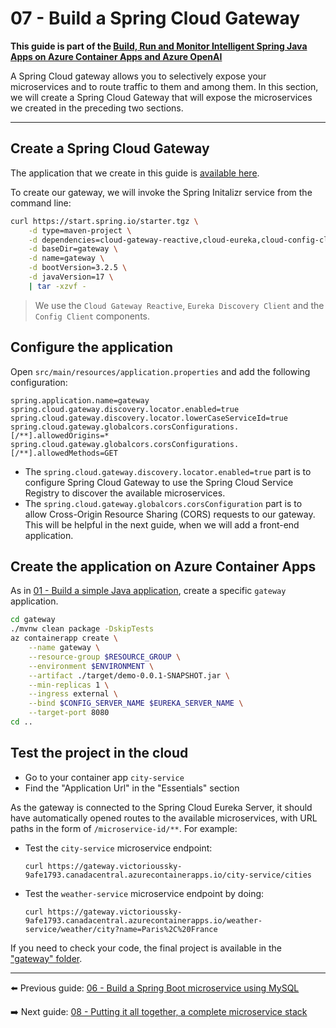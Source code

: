 # 07 - Build a Spring Cloud Gateway

__This guide is part of the [Build, Run and Monitor Intelligent Spring Java Apps on Azure Container Apps and Azure OpenAI](../README.md)__

A Spring Cloud gateway allows you to selectively expose your microservices and to route traffic to them and among them. In this section, we will create a Spring Cloud Gateway that will expose the microservices we created in the preceding two sections.

---

## Create a Spring Cloud Gateway

The application that we create in this guide is [available here](gateway/).

To create our gateway, we will invoke the Spring Initalizr service from the command line:

```bash
curl https://start.spring.io/starter.tgz \
    -d type=maven-project \
    -d dependencies=cloud-gateway-reactive,cloud-eureka,cloud-config-client \
    -d baseDir=gateway \
    -d name=gateway \
    -d bootVersion=3.2.5 \
    -d javaVersion=17 \
    | tar -xzvf -
```

> We use the `Cloud Gateway Reactive`, `Eureka Discovery Client` and the `Config Client` components.

## Configure the application

Open `src/main/resources/application.properties` and add the following configuration:

```properties
spring.application.name=gateway
spring.cloud.gateway.discovery.locator.enabled=true
spring.cloud.gateway.discovery.locator.lowerCaseServiceId=true
spring.cloud.gateway.globalcors.corsConfigurations.[/**].allowedOrigins=*
spring.cloud.gateway.globalcors.corsConfigurations.[/**].allowedMethods=GET
```

- The `spring.cloud.gateway.discovery.locator.enabled=true` part is to configure Spring Cloud Gateway to use the Spring Cloud Service Registry to discover the available microservices.
- The `spring.cloud.gateway.globalcors.corsConfiguration` part is to allow Cross-Origin Resource Sharing (CORS) requests to our gateway. This will be helpful in the next guide, when we will add a front-end application.

## Create the application on Azure Container Apps

As in [01 - Build a simple Java application](../01-build-a-simple-java-application/README.md), create a specific `gateway` application.

```bash
cd gateway
./mvnw clean package -DskipTests
az containerapp create \
    --name gateway \
    --resource-group $RESOURCE_GROUP \
    --environment $ENVIRONMENT \
    --artifact ./target/demo-0.0.1-SNAPSHOT.jar \
    --min-replicas 1 \
    --ingress external \
    --bind $CONFIG_SERVER_NAME $EUREKA_SERVER_NAME \
    --target-port 8080
cd ..
```

## Test the project in the cloud

- Go to your container app `city-service`
- Find the "Application Url" in the "Essentials" section

As the gateway is connected to the Spring Cloud Eureka Server, it should have automatically opened routes to the available microservices, with URL paths in the form of `/microservice-id/**`. For example:

- Test the `city-service` microservice endpoint: 
  ```
  curl https://gateway.victorioussky-9afe1793.canadacentral.azurecontainerapps.io/city-service/cities
  ```
- Test the `weather-service` microservice endpoint by doing: 
  ```
  curl https://gateway.victorioussky-9afe1793.canadacentral.azurecontainerapps.io/weather-service/weather/city?name=Paris%2C%20France
  ```

If you need to check your code, the final project is available in the ["gateway" folder](gateway/).

---

⬅️ Previous guide: [06 - Build a Spring Boot microservice using MySQL](../06-build-a-spring-boot-microservice-using-mysql/README.md)

➡️ Next guide: [08 - Putting it all together, a complete microservice stack](../08-putting-it-all-together-a-complete-microservice-stack/README.md)